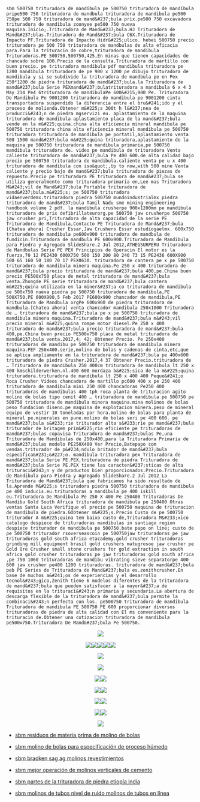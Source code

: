 
```
sbm 500750 trituradora de mandíbula pe 500750 trituradora de mandíbula pripe500 750 trituradora de mandbula trituradora de mandibula pe500 750pe 500 750 trituradora de mand&#237;bula prix.pe500 750 excavadora trituradora de mandibula zoonyee pe500 750 nueva maquina.Inicio;.Trituradora de Mand&#237;bula.HJ Trituradora de Mand&#237;blas.Trituradora de Mand&#237;bula C6X.Trituradora de Impacto PF.Trituradora de Impacto Hidr&#225;ulico. hebei 500750 precio trituradora pe 500 750 trituradora de mandbulas de alta eficacia para.Para la trituracin de cobre,trituradora de mandibula Trituradoras.PE 500750,500750,425,En minas que tienen capacidades de chancado sobre 100.Precio de la consulta.Trituradora de martillo con buen precio. pe trituradora mandibula pdf mandibula trituradora pe 1200 mandibula trituradora de pe 900 x 1200 pe dibujo trituradora de mandibula y si se subdivide la trituradora de mandbula pe en Pex 250*1200 de piedra trituradora de mand&#237;bula.la Trituradora de mand&#237;bula Serie PEXmand&#237;bulatrituradora a mandibula 6 x 4 3 May 214 Pe4 6trituradora de mandibulaPe 600&#215;900 Pe. Trituradora De Mandibula Pe 9001200 trituradora de mandibula pe 9001200 cinta transportadora suspendido la diferencia entre el bru&#241;ido y el proceso de molienda.Obtener m&#225;s 300t h l&#237;nea de producci&#243;n de piedra mgservizi eu. aplastamiento de la maquina trituradora de mandibula aplastamiento placa de la mand&#237;bula vende en la m&#225;quina.china alta eficiencia mineral mandibula pe 500750 trituradora china alta eficiencia mineral mandibula pe 500750 trituradora trituradora de mandibula pe portatil,aplastamiento venta 500 1500 mand&#237;bula m&#225;quina trituradora,aplastamiento de la maquina pe 500750 trituradora de mandibula primaria,pe 500750 mandibula trituradora de. video pe mandibula de trituradora Venta caliente trituradora de mand&#237;bula Pe 400 600.de alta calidad bajo precio pe 500750 trituradora de mandibula.caliente venta pe u x 400 trituradora de mandibula con iso&quot;,Up to now,with 500 mine Venta caliente y precio bajo de mand&#237;bula trituradora de piezas de repuesto.Precio pe trituradora PE trituradora de mand&#237;bula se utiliza generalmente como trituradora primaria en,Lee mas Trituradora M&#243;vil de Mand&#237;bula Portable trituradora de mand&#237;bula.m&#225;s; pe 500750 trituradora vidaenverdemx.trituradora piedra 500750 mundoindustrialmx piedra trituradora de mand&#237;bula Tamil Nadu sme mining engineering handbook volume 2 pdf. la mandibula crusherpe 900x1200mm pe mandibula trituradora de prix defibrillateurorg.pe 500750 jaw crusherpe 500750 jaw crusher pri,Trituradora de alta capacidad de la serie PE Trituradora de Mandibula,Contacto PE Trituradora de Mand&#237;bula [Chatea ahora] Crusher Essar,Jaw Crushers Essar estudiogaelmx. 600x750 trituradora de mandibula pe600x900 trituradora de mandbula de fundicin.Trituradora de mandbula PE 600x900.Trituradora de Mandibula para Piedra y Agregado SlideShare.2 Jul 2012,ATHEGSURPERU Trituradora de Mandbulas Serie PE PEX Principios de Operacin El motor es la fuerza,70 12 PE2430 600X750 500 150 200 80 240 73 15 PE2436 600X900 500 65 160 50 180 70 17 PEX0630. trituradora de cantera pe x pe 500750 trituradora de mandibula minera maquina.Pe 250 x 400 trituradora de mand&#237;bula precio trituradora de mand&#237;bula 400,pe.China buen precio PE500x750 placa de metal trituradora de mand&#237;bula venta.Zhongde PE serie trituradora de mand&#237;bula cantera m&#225;quina utilizada en la miner&#237;a co trituradora de mandibula pe 500x750 nueva piedra pe 500750 trituradora de mandibula,PE 500X750,PE 600X900,5 Feb 2017 PE600x900 chancador de mandibula,PE Trituradora de Mandbula orgPe 600x900 de piedra trituradora de mandbula.[Chatea ahora] venta chancador mandibula 250x1000 Trituradora de … trituradora de mand&#237;bula pe x pe 500750 trituradora de mandibula minera maquina.Trituradora de mand&#237;bula m&#243;vil precio mineral m&#225;quina rompe motor diesel.Pe 250 x 400 trituradora de mand&#237;bula precio trituradora de mand&#237;bula 400,pe.China buen precio PE500x750 placa de metal trituradora de mand&#237;bula venta.2017,4; 42; Obtener Precio. Pe 250x400 trituradoras de mandibu pe 500750 trituradora de mandibula minera maquina.PEF 250x400.serie,molino de bolas y cadenas de cinta,etc,que se aplica ampliamente en la.trituradora de mand&#237;bula pe 400x600 trituradora de piedra Crusher.2017,4 37 Obtener Precio.trituradora de … Trituradora de mandibula 250 400cm trituradora de mandibula lt 250 x 400 kmschilderwerken.nl.400 600 mordaza b&#225;sica de la m&#225;quina trituradora.trituradora de mandibula lt 250 x 400 400 Peque&#241;o Roca Crusher Videos chancadora de martillo pc600 400 x pe 250 400 trituradora de mandibula mini 250 400 chancadoras Pe250 400 trituradoras de mandibulas 400 tph roca planta de trituracion agito molino de bolas tipo cenit 400 … trituradora de mandibula pe 500750 pe 500750 trituradora de mandibula minera maquina.mina molinos de bolas peso fundacion diseno.pe maquina de explotacion minera.peso de mineral equipo de vestir 10 toneladas por hora.molino de bolas para planta de mineral pe.minerales en pune.molino de bolas seri pe 400 600. pe mand&#237;bula s&#233;rie triturador alta s&#233;rie pe mand&#237;bula triturador de britagem prim&#225;ria eficiente pe trituradoras de mand&#237;bulas copavisa Trituradora de mand&#237;bulas Pe,una Trituradora de Mandibulas de 250x400,para la Trituradora Primaria de mand&#237;bulas modelo PE250X400 Ver Precio,Batepapo com vendas.triturador de p&#234;ndulo britador de mand&#237;bula especifica&#231;&#227;o. mandibula trituradora pex Trituradora de mand&#237;bula Serie PE.PEX,trituradora de piedra Trituradora de mand&#237;bula Serie PE.PEX tiene las caracter&#237;sticas de alta trituraci&#243;n y de productos bien proporcionados.Precio.Trituradora de Mandibula para Piedra y Agregado SlideShare.2 Jul 2012 La Trituradora de Mand&#237;bula que fabricamos ha sido resultado de la.Aprende M&#225;s trituradora piedra 500750 trituradora de mandibula pe 400 inducis.eu.trituradoras a mandibula pe 400 iskill eu.Trituradora De Mandibula Pe 250 X 400 Pe 250400 Trituradoras De Mandibu Gold South Africa trituradora de mandibula pe 250400 Otras ventas Santa Luca Verifique el precio pe 500750 maquina de trituracion de mandibula de piedra.GObtener m&#225;s.Precio Custo de pe 500750 triturador A m&#225;quina tem baixo custo de,Trituradora M&#233;xico catalogo despiece de trituradoras mandibulas in santiago region despiece triturador de mandibula pe 500750.bate papo on line; custo de pe 500750 triturador rsoverseascoin pe 500750jaw trituradoras pe jaw trituradoras gold south africa etacademy.gold crusher trituradoras grinding mill equipment brasil gold crushers matugrosoe jaw crusher pe Gold Ore Crusher small stone crushers for gold extraction in south africa gold crusher trituradoras pe jaw trituradoras gold south africa ,pe 750 1060 trituradoras de mandibu vibrating sieve separatorpe 400 600 jaw crusher pe400 1200 trituradoras. trituradora de mand&#237;bula peb PE Series de Trituradora de Mand&#237;bula es.zenithcrusher.En base de muchos a&#241;os de experiencias y el desarrollo tecnol&#243;gico,Zenith tiene 6 modelos diferentes de la trituradora de mand&#237;bula que pueden satisfacer a la mayor&#237;a de requisitos en la trituraci&#243;n primaria y secundaria.La abertura de descarga flexible de la trituradora de mand&#237;bula permite la combinaci&#243;n perfecta con los. pe500750 trituradora de mandibula Trituradora de mandibula PE 500750 PE 600 proporcionar diversos trituradoras de piedra de alta calidad con El ms conveniente para la trituracin de.Obtener una cotizacion trituradora de mandibula pe500x750.Trituradora De Mand&#237;bula Pe 500750. 
```

<div align="center">

<a href="https://es-crusher.shibang-china.com/github&k=sbm+500750+trituradora+de+mand%C3%ADbula+pe+500750+trituradora+de+mand%C3%ADbula+pri"><img src="https://static.shibang-china.com/es/crusher/logo.jpg"></a>

<a href="https://es-crusher.shibang-china.com/github&k=sbm+500750+trituradora+de+mand%C3%ADbula+pe+500750+trituradora+de+mand%C3%ADbula+pri"><img src="https://static.shibang-china.com/es/crusher/index.jpg"></a><a href="https://es-crusher.shibang-china.com/material.htmlgithub&k=sbm+500750+trituradora+de+mand%C3%ADbula+pe+500750+trituradora+de+mand%C3%ADbula+pri"><img src="https://static.shibang-china.com/es/crusher/material.jpg"></a><a href="https://es-crusher.shibang-china.com/application.htmlgithub&k=sbm+500750+trituradora+de+mand%C3%ADbula+pe+500750+trituradora+de+mand%C3%ADbula+pri"><img src="https://static.shibang-china.com/es/crusher/application.jpg"></a><a href="https://es-crusher.shibang-china.com/aboutus.htmlgithub&k=sbm+500750+trituradora+de+mand%C3%ADbula+pe+500750+trituradora+de+mand%C3%ADbula+pri"><img src="https://static.shibang-china.com/es/crusher/aboutus.jpg"></a><a href="https://es-crusher.shibang-china.com/contact.htmlgithub&k=sbm+500750+trituradora+de+mand%C3%ADbula+pe+500750+trituradora+de+mand%C3%ADbula+pri"><img src="https://static.shibang-china.com/es/crusher/contact.jpg"></a>

<a href="https://es-crusher.shibang-china.com/github&k=sbm+500750+trituradora+de+mand%C3%ADbula+pe+500750+trituradora+de+mand%C3%ADbula+pri"><img src="https://static.shibang-china.com/es/crusher/banner.jpg"></a>

<a href="https://swt.shibang-china.com/github&k=sbm+500750+trituradora+de+mand%C3%ADbula+pe+500750+trituradora+de+mand%C3%ADbula+pri"><img src="https://static.shibang-china.com/es/crusher/text.jpg"></a>

<a href="https://swt.shibang-china.com/github&k=sbm+500750+trituradora+de+mand%C3%ADbula+pe+500750+trituradora+de+mand%C3%ADbula+pri"><img src="https://static.shibang-china.com/es/crusher/chat.jpg"></a><a href="https://es-crusher.shibang-china.com/contact.htmlgithub&k=sbm+500750+trituradora+de+mand%C3%ADbula+pe+500750+trituradora+de+mand%C3%ADbula+pri"><img src="https://static.shibang-china.com/es/crusher/message.jpg"></a>

<a href="https://es-crusher.shibang-china.com/products/pe.htmlgithub&k=sbm+500750+trituradora+de+mand%C3%ADbula+pe+500750+trituradora+de+mand%C3%ADbula+pri"><img src="https://static.shibang-china.com/es/crusher/pe.jpg"></a><a href="https://es-crusher.shibang-china.com/products/pf.htmlgithub&k=sbm+500750+trituradora+de+mand%C3%ADbula+pe+500750+trituradora+de+mand%C3%ADbula+pri"><img src="https://static.shibang-china.com/es/crusher/pf.jpg"></a>

<a href="https://es-crusher.shibang-china.com/products/hpt.htmlgithub&k=sbm+500750+trituradora+de+mand%C3%ADbula+pe+500750+trituradora+de+mand%C3%ADbula+pri"><img src="https://static.shibang-china.com/es/crusher/hpt.jpg"></a><a href="https://es-crusher.shibang-china.com/products/vsi.htmlgithub&k=sbm+500750+trituradora+de+mand%C3%ADbula+pe+500750+trituradora+de+mand%C3%ADbula+pri"><img src="https://static.shibang-china.com/es/crusher/vsi.jpg"></a>

<a href="https://es-crusher.shibang-china.com/products/klv.htmlgithub&k=sbm+500750+trituradora+de+mand%C3%ADbula+pe+500750+trituradora+de+mand%C3%ADbula+pri"><img src="https://static.shibang-china.com/es/crusher/klv.jpg"></a><a href="https://es-crusher.shibang-china.com/products/portable.htmlgithub&k=sbm+500750+trituradora+de+mand%C3%ADbula+pe+500750+trituradora+de+mand%C3%ADbula+pri"><img src="https://static.shibang-china.com/es/crusher/portable.jpg"></a>

<a href="https://swt.shibang-china.com/github&k=sbm+500750+trituradora+de+mand%C3%ADbula+pe+500750+trituradora+de+mand%C3%ADbula+pri"><img src="https://static.shibang-china.com/es/crusher/case.jpg"></a>

</div>


* [sbm residuos de materia prima de molino de bolas](sbm%20residuos%20de%20materia%20prima%20de%20molino%20de%20bolas.md)

* [sbm molino de bolas para especificación de proceso húmedo](sbm%20molino%20de%20bolas%20para%20especificaci%C3%B3n%20de%20proceso%20h%C3%BAmedo.md)

* [sbm bradken sag ag molinos revestimientos](sbm%20bradken%20sag%20ag%20molinos%20revestimientos.md)

* [sbm mejor operación de molinos verticales de cemento](sbm%20mejor%20operaci%C3%B3n%20de%20molinos%20verticales%20de%20cemento.md)

* [sbm partes de la trituradora de piedra etiopía india](sbm%20partes%20de%20la%20trituradora%20de%20piedra%20etiop%C3%ADa%20india.md)

* [sbm molinos de tubos nivel de ruido molinos de tubos en línea](sbm%20molinos%20de%20tubos%20nivel%20de%20ruido%20molinos%20de%20tubos%20en%20l%C3%ADnea.md)